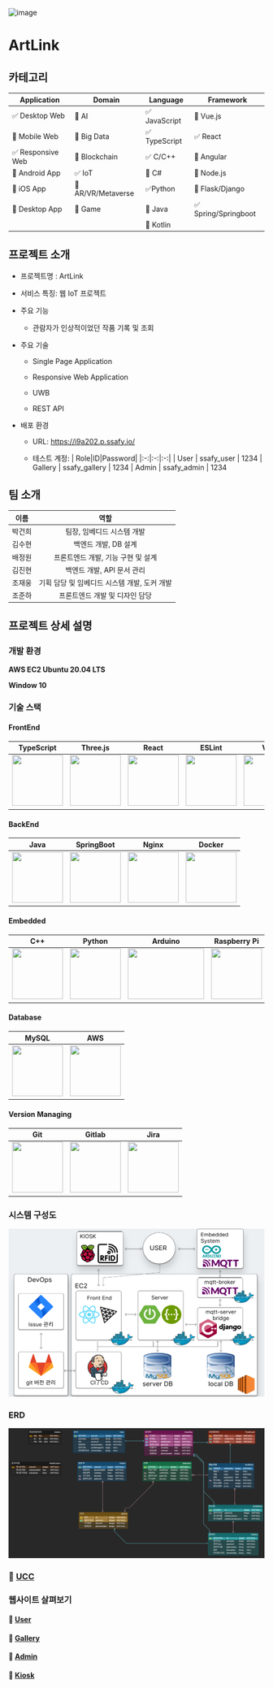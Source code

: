 ![image](https://github.com/Baejw0111/ArtLink/assets/87963766/5e2f3098-b150-40ae-b75f-197689695035)

# ArtLink

## 카테고리

| Application                       | Domain                                | Language                      | Framework                            |
| --------------------------------- | ------------------------------------- | ----------------------------- | ------------------------------------ |
| :white_check_mark: Desktop Web    | :black_square_button: AI              | :white_check_mark: JavaScript | :black_square_button: Vue.js         |
| :black_square_button: Mobile Web  | :black_square_button: Big Data        | :white_check_mark: TypeScript | :white_check_mark: React             |
| :white_check_mark: Responsive Web | :black_square_button: Blockchain      | :white_check_mark: C/C++      | :black_square_button: Angular        |
| :black_square_button: Android App | :white_check_mark: IoT                | :black_square_button: C#      | :black_square_button: Node.js        |
| :black_square_button: iOS App     | :black_square_button: AR/VR/Metaverse | :white_check_mark: ​Python    | :black_square_button: Flask/Django   |
| :black_square_button: Desktop App | :black_square_button: Game            | :black_square_button: Java    | :white_check_mark: Spring/Springboot |
|                                   |                                       | :black_square_button: Kotlin  |                                      |

## 프로젝트 소개

- 프로젝트명 : ArtLink

- 서비스 특징: 웹 IoT 프로젝트

- 주요 기능

  - 관람자가 인상적이었던 작품 기록 및 조회

- 주요 기술

  - Single Page Application
  - Responsive Web Application
  - UWB

  - REST API

- 배포 환경

  - URL: https://i9a202.p.ssafy.io/

  - 테스트 계정:
    | Role|ID|Password|
    |:-:|:-:|:-:|
    | User | ssafy_user | 1234
    | Gallery | ssafy_gallery | 1234
    | Admin | ssafy_admin | 1234

## 팀 소개

|  이름  |                     역할                     |
| :----: | :------------------------------------------: |
| 박건희 |          팀장, 임베디드 시스템 개발          |
| 김수현 |             백엔드 개발, DB 설계             |
| 배정원 |      프론트엔드 개발, 기능 구현 및 설계      |
| 김진현 |          백엔드 개발, API 문서 관리          |
| 조재웅 | 기획 담당 및 임베디드 시스템 개발, 도커 개발 |
| 조준하 |        프론트엔드 개발 및 디자인 담당        |

## 프로젝트 상세 설명

### 개발 환경

**AWS EC2 Ubuntu 20.04 LTS**

**Window 10**

### 기술 스택

#### FrontEnd

|                                        TypeScript                                        |                                                                    Three.js                                                                     |                                        React                                        |                                             ESLint                                             |                               Vite                                |
| :--------------------------------------------------------------------------------------: | :---------------------------------------------------------------------------------------------------------------------------------------------: | :---------------------------------------------------------------------------------: | :--------------------------------------------------------------------------------------------: | :---------------------------------------------------------------: |
| <img src="https://icons.terrastruct.com/dev%2Ftypescript.svg" width="100" height="100"/> | <img src="https://raw.githubusercontent.com/mrdoob/three.js/38bf5f47a8c01a1d12d16a41b4097dc9ee31daad/files/icon.svg" width="100" height="100"/> | <img src="https://icons.terrastruct.com/dev%2Freact.svg" width="100" height="100"/> | <img src="https://www.vectorlogo.zone/logos/eslint/eslint-icon.svg" width="100" height="100"/> | <img src="https://vitejs.dev/logo.svg" width="100" height="100"/> |

#### BackEnd

|                                        Java                                        |                                      SpringBoot                                      |                                        Nginx                                        |                                        Docker                                        |
| :--------------------------------------------------------------------------------: | :----------------------------------------------------------------------------------: | :---------------------------------------------------------------------------------: | :----------------------------------------------------------------------------------: |
| <img src="https://icons.terrastruct.com/dev%2Fjava.svg" width="100" height="100"/> | <img src="https://spring.io/img/projects/spring-boot.svg" width="100" height="100"/> | <img src="https://icons.terrastruct.com/dev%2Fnginx.svg" width="100" height="100"/> | <img src="https://icons.terrastruct.com/dev%2Fdocker.svg" width="100" height="100"/> |

#### Embedded

|                                           C++                                           |                                        Python                                        |                                               Arduino                                                |                                         Raspberry Pi                                         |                                                   MQTT                                                    |
| :-------------------------------------------------------------------------------------: | :----------------------------------------------------------------------------------: | :--------------------------------------------------------------------------------------------------: | :------------------------------------------------------------------------------------------: | :-------------------------------------------------------------------------------------------------------: |
| <img src="https://icons.terrastruct.com/dev%2Fcplusplus.svg" width="100" height="100"/> | <img src="https://icons.terrastruct.com/dev%2Fpython.svg" width="100" height="100"/> | <img src="https://www.vectorlogo.zone/logos/arduino/arduino-official.svg" width="150" height="100"/> | <img src="https://static.cdnlogo.com/logos/r/62/raspberry-pi.svg" width="100" height="100"/> | <img src="https://hornerautomation.eu/wp-content/uploads/2021/11/mqtt-ver.png" width="110" height="100"/> |

#### Database

|                                        MySQL                                        |                                                          AWS                                                          |
| :---------------------------------------------------------------------------------: | :-------------------------------------------------------------------------------------------------------------------: |
| <img src="https://icons.terrastruct.com/dev%2Fmysql.svg" width="100" height="100"/> | <img src="https://icons.terrastruct.com/aws%2F_Group%20Icons%2FAWS-Cloud-alt_light-bg.svg" width="100" height="100"/> |

#### Version Managing

|                                        Git                                        |                                        Gitlab                                        |                                                      Jira                                                      |
| :-------------------------------------------------------------------------------: | :----------------------------------------------------------------------------------: | :------------------------------------------------------------------------------------------------------------: |
| <img src="https://icons.terrastruct.com/dev%2Fgit.svg" width="100" height="100"/> | <img src="https://icons.terrastruct.com/dev%2Fgitlab.svg" width="100" height="100"/> | <img src="https://www.vectorlogo.zone/logos/atlassian_jira/atlassian_jira-icon.svg" width="100" height="100"/> |

### 시스템 구성도

![system](./docs/system.png)

### ERD

![ERD](./docs/ERD.PNG)

### 🔗 [UCC](https://youtu.be/5Un3q0GKFCQ)

### 웹사이트 살펴보기

#### 🔗 [User](https://youtu.be/E-OMx1Or-jg)

#### 🔗 [Gallery](https://youtu.be/yDGN31KiTq8)

#### 🔗 [Admin](https://youtu.be/RqA36a-tj3A)

#### 🔗 [Kiosk](https://youtube.com/shorts/10W5KVgX_Dw?feature=share)
